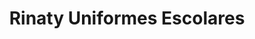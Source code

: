 ---
title: "Rinaty Uniformes Escolares"
url: /quetzaltenango/rinaty-uniformes-escolares/
shop: Kleidung
---
